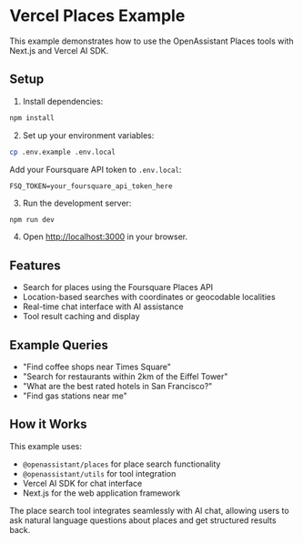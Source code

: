 # Vercel Places Example

This example demonstrates how to use the OpenAssistant Places tools with Next.js and Vercel AI SDK.

## Setup

1. Install dependencies:
```bash
npm install
```

2. Set up your environment variables:
```bash
cp .env.example .env.local
```

Add your Foursquare API token to `.env.local`:
```
FSQ_TOKEN=your_foursquare_api_token_here
```

3. Run the development server:
```bash
npm run dev
```

4. Open [http://localhost:3000](http://localhost:3000) in your browser.

## Features

- Search for places using the Foursquare Places API
- Location-based searches with coordinates or geocodable localities
- Real-time chat interface with AI assistance
- Tool result caching and display

## Example Queries

- "Find coffee shops near Times Square"
- "Search for restaurants within 2km of the Eiffel Tower"
- "What are the best rated hotels in San Francisco?"
- "Find gas stations near me"

## How it Works

This example uses:
- `@openassistant/places` for place search functionality
- `@openassistant/utils` for tool integration
- Vercel AI SDK for chat interface
- Next.js for the web application framework

The place search tool integrates seamlessly with AI chat, allowing users to ask natural language questions about places and get structured results back. 